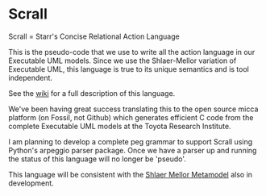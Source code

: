 # Scrall
Scrall = Starr's Concise Relational Action Language

This is the pseudo-code that we use to write all the action language in our Executable UML models. Since we use the Shlaer-Mellor variation of Executable UML, this language is true to its unique semantics and is tool independent.

See the [wiki](https://github.com/modelint/scrall/wiki) for a full description of this language.

We've been having great success translating this to the open source micca platform (on Fossil, not Github) which generates efficient C code from the complete Executable UML models at the Toyota Research Institute.

I am planning to develop a complete peg grammar to support Scrall using Python's arpeggio parser package. Once we have a parser up and running the status of this language will no longer be 'pseudo'.

This language will be consistent with the [Shlaer Mellor Metamodel](https://github.com/modelint/shlaer-mellor-metamodel) also in development.
